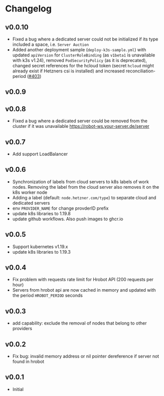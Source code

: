 Changelog
=========

v0.0.10
------
 * Fixed a bug where a dedicated server could not be initialized if its type included a space, i.e. `Server Auction`
 * Added another deployment sample (`deploy-k3s-sample.yml`) with updated `apiVersion` for `ClusterRoleBinding` (as `v1beta1` is unavailable with k3s v1.24), removed `PodSecurityPolicy` (as it is deprecated), changed secret references for the hcloud token (secret `hcloud` might already exist if Hetzners csi is installed) and increased reconciliation-period ([#403](https://github.com/hetznercloud/hcloud-cloud-controller-manager/pull/403))

v0.0.9
------

v0.0.8
------
 * Fixed a bug where a dedicated server could be removed from the cluster if it was unavailable https://robot-ws.your-server.de/server

v0.0.7
------
 * Add support LoadBalancer

v0.0.6
------
 * Synchronization of labels from cloud servers to k8s labels of work nodes. Removing the label from the cloud server also removes it on the k8s worker node 
 * Adding a label (default: `node.hetzner.com/type`) to separate cloud and dedicated servers
 * env `PROVIDER_NAME` for change provderID prefix
 * update k8s libraries to 1.19.8
 * update github workflows. Also push images to ghcr.io
 
v0.0.5
------
 * Support kubernetes v1.19.x
 * update k8s libraries to 1.19.3

v0.0.4
------
 * Fix problem with requests rate limit for Hrobot API (200 requests per hour)
 * Servers from hrobot api are now cached in memory and updated with the period `HROBOT_PERIOD` seconds

v0.0.3 
------
 * add capability: exclude the removal of nodes that belong to other providers

v0.0.2
------
* Fix bug: invalid memory address or nil pointer dereference if server not found in hrobot

v0.0.1
------
* Initial

